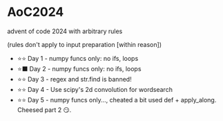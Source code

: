 # AoC2024
advent of code 2024 with arbitrary rules

(rules don't apply to input preparation [within reason])

- ⭐⭐ Day 1 - numpy funcs only: no ifs, loops         
- ⭐⬛ Day 2 - numpy funcs only: no ifs, loops         
- ⭐⭐ Day 3 - regex and str.find is banned!            
- ⭐⭐ Day 4 - Use scipy's 2d convolution for wordsearch            
- ⭐⭐ Day 5 - numpy funcs only..., cheated a bit used def + apply_along. Cheesed part 2 😏.        
